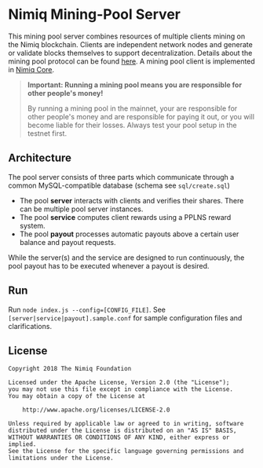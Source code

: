 # Nimiq Mining-Pool Server
This mining pool server combines resources of multiple clients mining on the Nimiq blockchain.
Clients are independent network nodes and generate or validate blocks themselves to support decentralization.
Details about the mining pool protocol can be found [here](https://nimiq-network.github.io/developer-reference/chapters/pool-protocol.html#mining-pool-protocol).
A mining pool client is implemented in [Nimiq Core](https://github.com/nimiq-network/core/tree/master/src/main/generic/miner).

> **Important: Running a mining pool means you are responsible for other people's money!**
>
> By running a mining pool in the mainnet, your are responsible for other people's money and are responsible for paying it out,
> or you will become liable for their losses. Always test your pool setup in the testnet first.

## Architecture
The pool server consists of three parts which communicate through a common MySQL-compatible database (schema see `sql/create.sql`)
* The pool **server** interacts with clients and verifies their shares. There can be multiple pool server instances.
* The pool **service** computes client rewards using a PPLNS reward system.
* The pool **payout** processes automatic payouts above a certain user balance and payout requests.

While the server(s) and the service are designed to run continuously, the pool payout has to be executed whenever a payout is desired.

## Run
Run `node index.js --config=[CONFIG_FILE]`. See `[server|service|payout].sample.conf` for sample configuration files and clarifications.

## License
    Copyright 2018 The Nimiq Foundation

    Licensed under the Apache License, Version 2.0 (the "License");
    you may not use this file except in compliance with the License.
    You may obtain a copy of the License at

        http://www.apache.org/licenses/LICENSE-2.0

    Unless required by applicable law or agreed to in writing, software
    distributed under the License is distributed on an "AS IS" BASIS,
    WITHOUT WARRANTIES OR CONDITIONS OF ANY KIND, either express or implied.
    See the License for the specific language governing permissions and
    limitations under the License.
